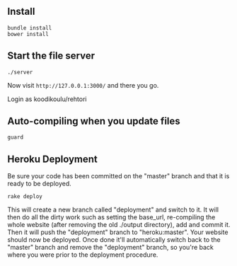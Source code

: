 ## Install

    bundle install
    bower install

## Start the file server

    ./server

Now visit `http://127.0.0.1:3000/` and there you go.

Login as koodikoulu/rehtori

## Auto-compiling when you update files

    guard

## Heroku Deployment

Be sure your code has been committed on the "master" branch and that it is ready to be deployed. 

    rake deploy

This will create a new branch called "deployment" and switch to it. 
It will then do all the dirty work such as setting the base_url, re-compiling the 
whole website (after removing the old ./output directory), add and commit it. 
Then it will push the "deployment" branch to "heroku:master". 
Your website should now be deployed. Once done it'll automatically switch back to the 
"master" branch and remove the "deployment" branch, so you're back where you were prior to the deployment 
procedure.
